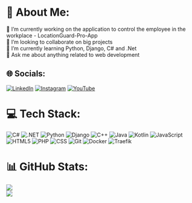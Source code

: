 # 💫 About Me:
🔭 I’m currently working on the application to control the employee in the workplace - LocationGuard-Pro-App<br>👯 I’m looking to collaborate on big projects<br>🌱 I’m currently learning Python, Django, C# and .Net<br>💬 Ask me about anything related to web development


## 🌐 Socials:
[![LinkedIn](https://img.shields.io/badge/LinkedIn-%230077B5.svg?logo=linkedin&logoColor=white)](https://www.linkedin.com/in/michalbugaj/) 
[![Instagram](https://img.shields.io/badge/Instagram-%23E4405F.svg?ogo=instagram&logoColor=white)](https://www.instagram.com/bugi_beatz/) 
[![YouTube](https://img.shields.io/badge/YouTube-%23FF0000.svg?logo=youtube&logoColor=white)](https://www.youtube.com/@BUGIBEATZ) 

# 💻 Tech Stack:
![C#](https://img.shields.io/badge/C%23-%23239120?style=for-the-badge&logo=c-sharp&logoColor=white) ![.NET](https://img.shields.io/badge/.NET-%23512BD4?style=for-the-badge&logo=.net&logoColor=white) ![Python](https://img.shields.io/badge/Python-%233776AB?style=for-the-badge&logo=python&logoColor=white) ![Django](https://img.shields.io/badge/Django-%23092E20?style=for-the-badge&logo=django&logoColor=white) ![C++](https://img.shields.io/badge/C++-%2300599C?style=for-the-badge&logo=c%2B%2B&logoColor=white) ![Java](https://img.shields.io/badge/Java-%23ED8B00?style=for-the-badge&logo=java&logoColor=white) ![Kotlin](https://img.shields.io/badge/Kotlin-%230095D5?style=for-the-badge&logo=kotlin&logoColor=white) ![JavaScript](https://img.shields.io/badge/JavaScript-F7DF1E?style=for-the-badge&logo=javascript&logoColor=black) ![HTML5](https://img.shields.io/badge/HTML5-%23E34F26?style=for-the-badge&logo=html5&logoColor=white) ![PHP](https://img.shields.io/badge/PHP-%23777BB4?style=for-the-badge&logo=php&logoColor=white) ![CSS](https://img.shields.io/badge/CSS-%231572B6?style=for-the-badge&logo=css3&logoColor=white) ![Git](https://img.shields.io/badge/Git-F05032?style=for-the-badge&logo=git&logoColor=white) ![Docker](https://img.shields.io/badge/Docker-2496ED?style=for-the-badge&logo=docker&logoColor=white) ![Traefik](https://img.shields.io/badge/Traefik-FFD43B?style=for-the-badge&logo=traefik&logoColor=white)
<div align="left">
</div>

###
# 📊 GitHub Stats:
![](https://github-readme-streak-stats.herokuapp.com/?user=m-bugaj&theme=radical&hide_border=true)<br/>
![](https://github-readme-stats.vercel.app/api/top-langs/?username=m-bugaj&theme=radical&hide_border=true&include_all_commits=false&count_private=false&layout=compact)
